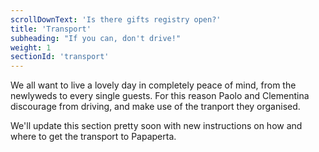 ```yaml
---
scrollDownText: 'Is there gifts registry open?'
title: 'Transport'
subheading: "If you can, don't drive!"
weight: 1
sectionId: 'transport'
---
```


We all want to live a lovely day in completely peace of mind, from the newlyweds to every single guests. For this reason Paolo and Clementina discourage from driving, and make use of the tranport they organised.

We'll update this section pretty soon with new instructions on how and where to get the transport to Papaperta.
